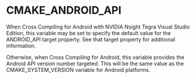   

# CMAKE_ANDROID_API  
When Cross Compiling for Android with NVIDIA Nsight Tegra Visual Studio Edition, this variable may be set to specify the default value for the
ANDROID_API target property.  See that target property for
additional information.  

Otherwise, when Cross Compiling for Android, this variable provides
the Android API version number targeted.  This will be the same value as
the CMAKE_SYSTEM_VERSION variable for Android platforms.  

